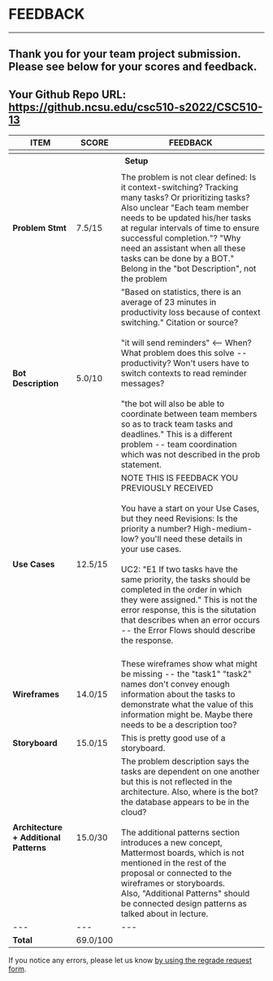 # FEEDBACK
---
Thank you for your team project submission.                  Please see below for your scores and feedback.
---
## Your Github Repo URL: https://github.ncsu.edu/csc510-s2022/CSC510-13 
| ITEM | SCORE | FEEDBACK |
| --- | --- | --- |
| <tr><th colspan=3> Setup </th></tr> |
| **Problem Stmt** | 7.5/15 | The problem is not clear defined:  Is it context-switching?   Tracking many tasks?  Or prioritizing tasks?  Also unclear "Each team member needs to be updated his/her tasks at regular intervals of time to ensure successful completion."?      "Why need an assistant when all these tasks can be done by a BOT."  Belong in the "bot Description", not the problem |
| **Bot Description** | 5.0/10 | "Based on statistics, there is an average of 23 minutes in productivity loss because of context switching."  Citation or source?<br><br>"it will send reminders"  <-- When?  What problem does this solve -- productivity?  Won't users have to switch contexts to read reminder messages?<br><br>"the bot will also be able to coordinate between team members so as to track team tasks and deadlines."  This is a different problem -- team coordination which was not described in the prob statement. |
| **Use Cases** | 12.5/15 | NOTE THIS IS FEEDBACK YOU PREVIOUSLY RECEIVED<br /><br />You have a start on your Use Cases, but they need Revisions:    Is the priority a number?   High-medium-low?  you'll need these details in your use cases.<br><br>UC2: "E1  If two tasks have the same priority, the tasks should be completed in the order in which they were assigned."  This is not the error response, this is the situtation that describes when an error occurs -- the Error Flows should describe the response.<br><br> |
| **Wireframes** | 14.0/15 | These wireframes show what might be missing -- the "task1" "task2" names don't convey enough information about the tasks to demonstrate what the value of this information might be.   Maybe there needs to be a description too? |
| **Storyboard** | 15.0/15 | This is pretty good use of a storyboard. |
| **Architecture + Additional Patterns** | 15.0/30 | The problem description says the tasks are dependent on one another but this is not reflected in the architecture.   Also, where is the bot?  the database appears to be in the cloud?  <br><br>The additional patterns section introduces a new concept, Mattermost boards, which is not mentioned in the rest of the proposal or connected to the wireframes or storyboards.<br>Also, "Additional Patterns" should be connected design patterns as talked about in lecture. |
| --- | --- | --- |
| **Total** | 69.0/100 |  |

If you notice any errors, please let us know [by using the regrade request form](https://github.ncsu.edu/CSC-510/Course/blob/main/README.md#homeworkproject-regrade-requests).
